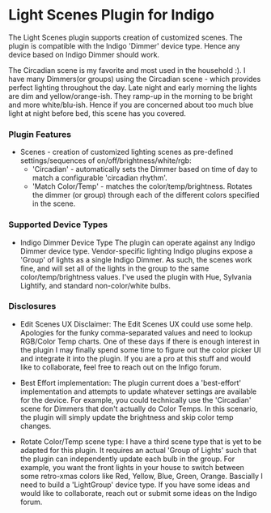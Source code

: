 # Light Scenes Plugin for Indigo

The Light Scenes plugin supports creation of customized scenes. The plugin is compatible with the Indigo 'Dimmer' device type. Hence any device based on Indigo Dimmer should work. 

The Circadian scene is my favorite and most used in the household :). I have many Dimmers(or groups) using the Circadian scene - which provides perfect lighting throughout the day. Late night and early morning the lights are dim and yellow/orange-ish. They ramp-up in the morning to be bright and more white/blu-ish. Hence if you are concerned about too much blue light at night before bed, this scene has you covered.

### Plugin Features
* Scenes - creation of customized lighting scenes as pre-defined settings/sequences of on/off/brightness/white/rgb:
  * 'Circadian' - automatically sets the Dimmer based on time of day to match a configurable 'circadian rhythm'.
  * 'Match Color/Temp' - matches the color/temp/brightness. Rotates the dimmer (or group) through each of the different colors specified in the scene.
  
### Supported Device Types

* Indigo Dimmer Device Type
The plugin can operate against any Indigo Dimmer device type. Vendor-specific lighting Indigo plugins expose a 'Group' of lights as a single Indigo Dimmer. As such, the scenes work fine, and will set all of the lights in the group to the same color/temp/brightness values. I've used the plugin with Hue, Sylvania Lightify, and standard non-color/white bulbs.

### Disclosures

* Edit Scenes UX Disclaimer: The Edit Scenes UX could use some help. Apologies for the funky comma-separated values and need to lookup RGB/Color Temp charts. One of these days if there is enough interest in the plugin I may finally spend some time to figure out the color picker UI and integrate it into the plugin. If you are a pro at this stuff and would like to collaborate, feel free to reach out on the Infigo forum.

* Best Effort implementation: The plugin current does a 'best-effort' implementation and attempts to update whatever settings are available for the device. For example, you could technically use the 'Circadian' scene for Dimmers that don't actually do Color Temps. In this scenario, the plugin will simply update the brightness and skip color temp changes. 

* Rotate Color/Temp scene type: I have a third scene type that is yet to be adapted for this plugin. It requires an actual 'Group of Lights' such that the plugin can independently update each bulb in the group. For example, you want the front lights in your house to switch between some retro-xmas colors like Red, Yellow, Blue, Green, Orange. Bascially I need to build a 'LightGroup' device type. If you have some ideas and would like to collaborate, reach out or submit some ideas on the Indigo forum.

[1]: https://github.com/rbdubz3/light-scenes-indigo/wiki
[2]: https://github.com/rbdubz3/light-scenes-indigo/releases
[3]: http://www.indigodomo.com